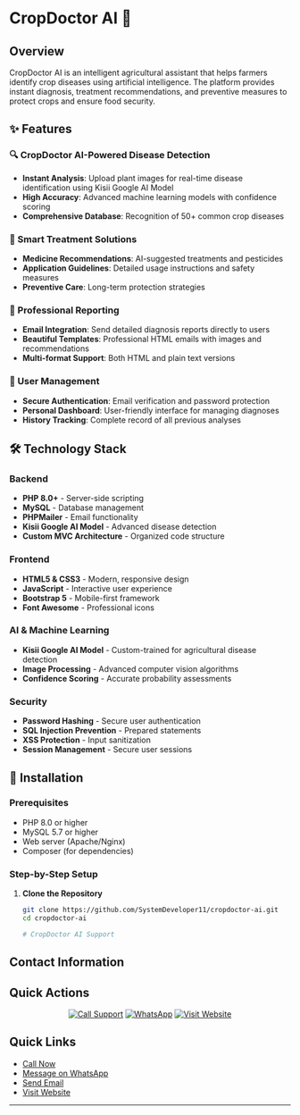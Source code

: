 # CropDoctor AI 🌱

## Overview

CropDoctor AI is an intelligent agricultural assistant that helps farmers identify crop diseases using artificial intelligence. The platform provides instant diagnosis, treatment recommendations, and preventive measures to protect crops and ensure food security.

## ✨ Features

### 🔍 CropDoctor AI-Powered Disease Detection
- **Instant Analysis**: Upload plant images for real-time disease identification using Kisii Google AI Model
- **High Accuracy**: Advanced machine learning models with confidence scoring
- **Comprehensive Database**: Recognition of 50+ common crop diseases

### 💊 Smart Treatment Solutions
- **Medicine Recommendations**: AI-suggested treatments and pesticides
- **Application Guidelines**: Detailed usage instructions and safety measures
- **Preventive Care**: Long-term protection strategies

### 📧 Professional Reporting
- **Email Integration**: Send detailed diagnosis reports directly to users
- **Beautiful Templates**: Professional HTML emails with images and recommendations
- **Multi-format Support**: Both HTML and plain text versions

### 👤 User Management
- **Secure Authentication**: Email verification and password protection
- **Personal Dashboard**: User-friendly interface for managing diagnoses
- **History Tracking**: Complete record of all previous analyses

## 🛠️ Technology Stack

### Backend
- **PHP 8.0+** - Server-side scripting
- **MySQL** - Database management
- **PHPMailer** - Email functionality
- **Kisii Google AI Model** - Advanced disease detection
- **Custom MVC Architecture** - Organized code structure

### Frontend
- **HTML5 & CSS3** - Modern, responsive design
- **JavaScript** - Interactive user experience
- **Bootstrap 5** - Mobile-first framework
- **Font Awesome** - Professional icons

### AI & Machine Learning
- **Kisii Google AI Model** - Custom-trained for agricultural disease detection
- **Image Processing** - Advanced computer vision algorithms
- **Confidence Scoring** - Accurate probability assessments

### Security
- **Password Hashing** - Secure user authentication
- **SQL Injection Prevention** - Prepared statements
- **XSS Protection** - Input sanitization
- **Session Management** - Secure user sessions


## 🚀 Installation

### Prerequisites
- PHP 8.0 or higher
- MySQL 5.7 or higher
- Web server (Apache/Nginx)
- Composer (for dependencies)

### Step-by-Step Setup

1. **Clone the Repository**
   ```bash
   git clone https://github.com/SystemDeveloper11/cropdoctor-ai.git
   cd cropdoctor-ai

   # CropDoctor AI Support

## Contact Information


## Quick Actions

<div align="center">

[![Call Support](https://img.shields.io/badge/CALL_SUPPORT-%2300A4FF?style=for-the-badge&logo=phone&logoColor=white)](tel:+254102273123)
[![WhatsApp](https://img.shields.io/badge/WHATSAPP-%2325D366?style=for-the-badge&logo=whatsapp&logoColor=white)](https://wa.me/254703917940)
[![Visit Website](https://img.shields.io/badge/WEBSITE-%23000000?style=for-the-badge&logo=google-chrome&logoColor=white)](https://cropdoctor.kesug.com)

</div>



## Quick Links

- [Call Now](tel:+254102273123)
- [Message on WhatsApp](https://wa.me/254703917940)
- [Send Email](mailto:remotaskfreelancer@gmail.com)
- [Visit Website](https://cropdoctor.kesug.com)

---
